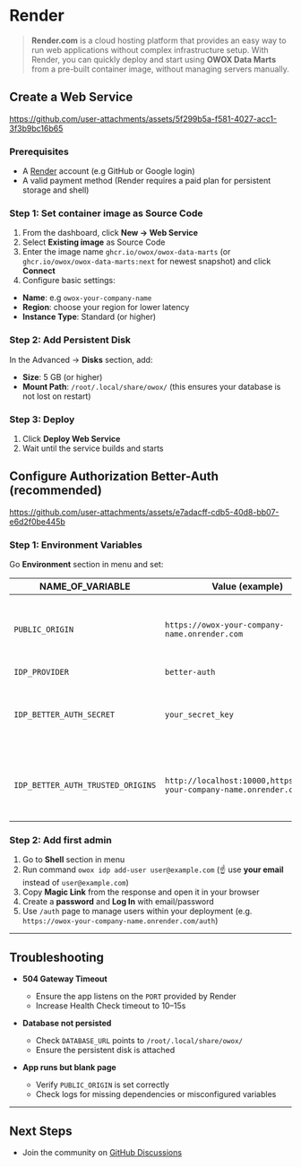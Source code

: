 # Render

> **Render.com** is a cloud hosting platform that provides an easy way to run web applications without complex infrastructure setup. With Render, you can quickly deploy and start using **OWOX Data Marts** from a pre-built container image, without managing servers manually.

## Create a Web Service

<https://github.com/user-attachments/assets/5f299b5a-f581-4027-acc1-3f3b9bc16b65>

### Prerequisites

- A [Render](https://render.com) account (e.g GitHub or Google login)
- A valid payment method (Render requires a paid plan for persistent storage and shell)

### Step 1: Set container image as Source Code

1. From the dashboard, click **New → Web Service**
2. Select **Existing image** as Source Code
3. Enter the image name `ghcr.io/owox/owox-data-marts` (or `ghcr.io/owox/owox-data-marts:next` for newest snapshot) and click **Connect**
4. Configure basic settings:

- **Name**: e.g `owox-your-company-name`
- **Region**: choose your region for lower latency
- **Instance Type**: Standard (or higher)

### Step 2: Add Persistent Disk

In the Advanced → **Disks** section, add:

- **Size**: 5 GB (or higher)
- **Mount Path**: `/root/.local/share/owox/` (this ensures your database is not lost on restart)

### Step 3: Deploy

1. Click **Deploy Web Service**
2. Wait until the service builds and starts

## Configure Authorization Better-Auth (recommended)

<https://github.com/user-attachments/assets/e7adacff-cdb5-40d8-bb07-e6d2f0be445b>

### Step 1: Environment Variables

Go **Environment** section in menu and set:

| NAME_OF_VARIABLE               | Value (example)                                              | Notes                                                                                                          |
|--------------------------------|--------------------------------------------------------------|---------------------------------------------------------------------------------------------------------------|
| `PUBLIC_ORIGIN`                | `https://owox-your-company-name.onrender.com`               | Public origin (external URL) of your app. It is formed automatically from the name you entered. Just copy it from UI.                                              |
| `IDP_PROVIDER`                 | `better-auth`                                               | Authentication provider                                                        |
| `IDP_BETTER_AUTH_SECRET`       | `your_secret_key`                                           | Recommended: use a 32-character key. You can generate one with command `openssl rand -base64 32` in local terminal.                      |
| `IDP_BETTER_AUTH_TRUSTED_ORIGINS` | `http://localhost:10000,https://owox-your-company-name.onrender.com` | Comma-separated list of allowed origins. Include both local development (`http://localhost:10000`) and your production `PUBLIC_ORIGIN`. |

### Step 2: Add first admin

1. Go to **Shell** section in menu
2. Run command `owox idp add-user user@example.com` (☝️ use **your email** instead of `user@example.com`)
3. Copy **Magic Link** from the response and open it in your browser
4. Create a **password** and **Log In** with email/password
5. Use `/auth` page to manage users within your deployment (e.g. `https://owox-your-company-name.onrender.com/auth`)

---

## Troubleshooting

- **504 Gateway Timeout**
  - Ensure the app listens on the `PORT` provided by Render
  - Increase Health Check timeout to 10–15s

- **Database not persisted**  
  - Check `DATABASE_URL` points to `/root/.local/share/owox/`
  - Ensure the persistent disk is attached

- **App runs but blank page**  
  - Verify `PUBLIC_ORIGIN` is set correctly
  - Check logs for missing dependencies or misconfigured variables

---

## Next Steps

- Join the community on [GitHub Discussions](https://github.com/OWOX/owox-data-marts/discussions)
